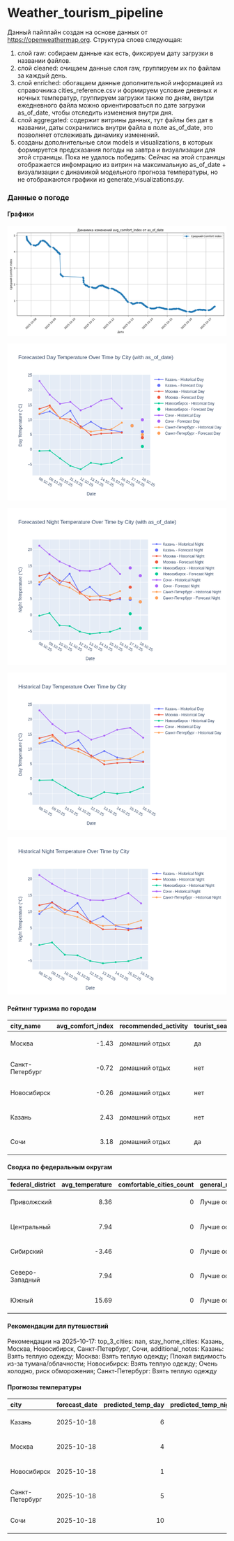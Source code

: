 # Weather_tourism_pipeline
Данный пайплайн создан на основе данных от https://openweathermap.org.
Структура слоев следующая:
  1) слой raw: 
  собираем данные как есть, фиксируем дату загрузки в названии файлов.
  2) слой cleaned:
  очищаем данные слоя raw, группируем их по файлам за каждый день.
  3) слой enriched:
  обогащаем данные дополнительной информацией из справочника cities_reference.csv и формируем условие дневных и ночных температур,
  группируем загрузки также по дням, внутри ежедневного файла можно ориентироваться по дате загрузки as_of_date, чтобы отследить изменения внутри дня.
  4) слой aggregated:
   содержит витрины данных, тут файлы без дат в названии, даты сохранились внутри файла в поле as_of_date, это позволняет отслеживать динамику изменений.
  6) созданы дополнительные слои models и visualizations, в которых формируется предсказания погоды на завтра и визуализации для этой страницы.
  Пока не удалось победить: Сейчас на этой страницы отображается инфомрацию из витрин на максимальную as_of_date + визуализации с динамикой модельного прогноза температуры, 
  но не отображаются графики из generate_visualizations.py.
<!-- WEATHER DATA START -->
### Данные о погоде

#### Графики
![Comfort Index Trend](data/visualizations/comfort_index_trend.png)

![Forecasted Day Temperature](data/visualizations/forecasted_day_temperature.png)

![Forecasted Night Temperature](data/visualizations/forecasted_night_temperature.png)

![Historical Day Temperature](data/visualizations/historical_day_temperature.png)

![Historical Night Temperature](data/visualizations/historical_night_temperature.png)

#### Рейтинг туризма по городам
| city_name       |   avg_comfort_index | recommended_activity   | tourist_season_match   | tourism_season   | tour_recommendation       | as_of_date          |
|:----------------|--------------------:|:-----------------------|:-----------------------|:-----------------|:--------------------------|:--------------------|
| Москва          |               -1.43 | домашний отдых         | да                     | Круглогодично    | домашний отдых в сезон    | 2025-10-17 10:41:00 |
| Санкт-Петербург |               -0.72 | домашний отдых         | нет                    | Май-Сентябрь     | домашний отдых вне сезона | 2025-10-17 10:41:00 |
| Новосибирск     |               -0.26 | домашний отдых         | нет                    | Июнь-Август      | домашний отдых вне сезона | 2025-10-17 10:41:00 |
| Казань          |                2.43 | домашний отдых         | нет                    | Май-Сентябрь     | домашний отдых вне сезона | 2025-10-17 10:41:00 |
| Сочи            |                3.18 | домашний отдых         | да                     | Май-Октябрь      | домашний отдых в сезон    | 2025-10-17 10:41:00 |

#### Сводка по федеральным округам
| federal_district   |   avg_temperature |   comfortable_cities_count | general_recommendation   | as_of_date          |
|:-------------------|------------------:|---------------------------:|:-------------------------|:--------------------|
| Приволжский        |              8.36 |                          0 | Лучше остаться дома      | 2025-10-17 10:41:00 |
| Центральный        |              7.94 |                          0 | Лучше остаться дома      | 2025-10-17 10:41:00 |
| Сибирский          |             -3.46 |                          0 | Лучше остаться дома      | 2025-10-17 10:41:00 |
| Северо-Западный    |              7.94 |                          0 | Лучше остаться дома      | 2025-10-17 10:41:00 |
| Южный              |             15.69 |                          0 | Лучше остаться дома      | 2025-10-17 10:41:00 |

#### Рекомендации для путешествий
Рекомендации на 2025-10-17: top_3_cities: nan, stay_home_cities: Казань, Москва, Новосибирск, Санкт-Петербург, Сочи, additional_notes: Казань: Взять теплую одежду; Москва: Взять теплую одежду; Плохая видимость из-за тумана/облачности; Новосибирск: Взять теплую одежду; Очень холодно, риск обморожения; Санкт-Петербург: Взять теплую одежду

#### Прогнозы температуры
| city            | forecast_date   |   predicted_temp_day |   predicted_temp_night | model_type       | as_of_date          |
|:----------------|:----------------|---------------------:|-----------------------:|:-----------------|:--------------------|
| Казань          | 2025-10-18      |                    6 |                      4 | LinearRegression | 2025-10-17 10:41:32 |
| Москва          | 2025-10-18      |                    4 |                      4 | LinearRegression | 2025-10-17 10:41:32 |
| Новосибирск     | 2025-10-18      |                    1 |                     -4 | LinearRegression | 2025-10-17 10:41:32 |
| Санкт-Петербург | 2025-10-18      |                    5 |                      4 | LinearRegression | 2025-10-17 10:41:32 |
| Сочи            | 2025-10-18      |                   10 |                     12 | LinearRegression | 2025-10-17 10:41:32 |


<!-- WEATHER DATA END -->
